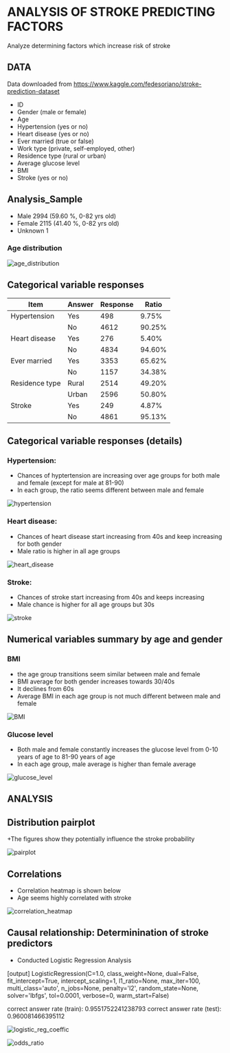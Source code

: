 # ANALYSIS OF STROKE PREDICTING FACTORS
Analyze determining factors which increase risk of stroke

## DATA

Data downloaded from  https://www.kaggle.com/fedesoriano/stroke-prediction-dataset

+ ID
+ Gender (male or female)
+ Age
+ Hypertension (yes or no)
+ Heart disease (yes or no)
+ Ever married (true or false)
+ Work type (private, self-employed, other)
+ Residence type (rural or urban)
+ Average glucose level
+ BMI
+ Stroke (yes or no)

## Analysis_Sample
+ Male    2994  (59.60 %, 0-82 yrs old)
+ Female  2115  (41.40 %, 0-82 yrs old)
+ Unknown 1

### Age distribution
![age_distribution](https://user-images.githubusercontent.com/46631208/111081669-cfdc7280-84da-11eb-81d3-3dae1dec07d3.png)


## Categorical variable responses

| Item | Answer | Response | Ratio |
| ---- | ------ | -------- | ----- |
| Hypertension | Yes | 498 | 9.75% |
|   | No | 4612 | 90.25% |
| Heart disease | Yes | 276 | 5.40% |
|   | No | 4834 | 94.60% |
| Ever married | Yes | 3353 | 65.62% |
|   | No | 1157 | 34.38% |
| Residence type | Rural | 2514 | 49.20% |
|  | Urban | 2596 | 50.80% |
| Stroke | Yes | 249 | 4.87% |
|  | No | 4861 | 95.13% |

## Categorical variable responses (details)

### Hypertension:
+ Chances of hyptertension are increasing over age groups for both male and female (except for male at 81-90)
+ In each group, the ratio seems different between male and female

![hypertension](https://user-images.githubusercontent.com/46631208/111082236-90635580-84dd-11eb-9510-5a259a18d095.png)

### Heart disease:
+ Chances of heart disease start increasing from 40s and keep increasing for both gender
+ Male ratio is higher in all age groups

![heart_disease](https://user-images.githubusercontent.com/46631208/111082275-c7d20200-84dd-11eb-97cd-ea4a453111d0.png)

### Stroke:
+ Chances of stroke start increasing from 40s and keeps increasing
+ Male chance is higher for all age groups but 30s

![stroke](https://user-images.githubusercontent.com/46631208/111082340-1d0e1380-84de-11eb-8dc0-3bf27010cf46.png)

## Numerical variables summary by age and gender

### BMI
+ the age group transitions seem similar between male and female
+ BMI average for both gender increases towards 30/40s
+ It declines from 60s
+ Average BMI in each age group is not much different between male and female

![BMI](https://user-images.githubusercontent.com/46631208/111082462-ce14ae00-84de-11eb-9a24-fe8113d188ab.png)


### Glucose level
+ Both male and female constantly increases the glucose level from 0-10 years of age to 81-90 years of age
+ In each age group, male average is higher than female average

![glucose_level](https://user-images.githubusercontent.com/46631208/111082503-103def80-84df-11eb-897e-b925c11a58b7.png)

## ANALYSIS

## Distribution pairplot
+The figures show they potentially influence the stroke probability 

![pairplot](https://user-images.githubusercontent.com/46631208/112248535-7687e800-8c2c-11eb-96eb-ac4daea18456.png)

## Correlations
+ Correlation heatmap is shown below
+ Age seems highly correlated with stroke

![correlation_heatmap](https://user-images.githubusercontent.com/46631208/112248033-a4206180-8c2b-11eb-9b27-169277efc422.PNG)

## Causal relationship: Determinination of stroke predictors
+ Conducted Logistic Regression Analysis

[output]
LogisticRegression(C=1.0, class_weight=None, dual=False, fit_intercept=True,
                   intercept_scaling=1, l1_ratio=None, max_iter=100,
                   multi_class='auto', n_jobs=None, penalty='l2',
                   random_state=None, solver='lbfgs', tol=0.0001, verbose=0,
                   warm_start=False)

correct answer rate (train):  0.9551752241238793
correct answer rate (test):  0.960081466395112

![logistic_reg_coeffic](https://user-images.githubusercontent.com/46631208/112405083-fd4dcb00-8ce7-11eb-99e7-1d4b18513a7e.PNG)

![odds_ratio](https://user-images.githubusercontent.com/46631208/112405143-15bde580-8ce8-11eb-89ce-3957f8ede39e.PNG)









